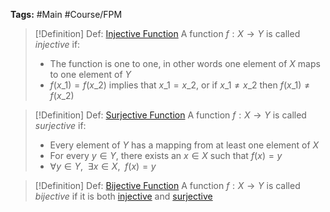 ---
---

**Tags:** #Main #Course/FPM 

 > 
 > \[!Definition\] Def: [Injective Function](Functions.md)
 > A function $f: X\to Y$ is called *injective* if:
 > 
 > * The function is one to one, in other words one element of $X$ maps to one element of $Y$
 > * $f(x\_{1}) = f(x\_{2})$ implies that $x\_{1}=x\_{2}$, or if $x\_{1}\ne x\_{2}$ then $f(x\_{1}) \ne f(x\_{2})$

 > 
 > \[!Definition\] Def: [Surjective Function](Functions.md)
 > A function $f: X\to Y$ is called *surjective* if:
 > 
 > * Every element of $Y$ has a mapping from at least one element of $X$
 > * For every $y\in Y$, there exists an $x\in X$ such that $f(x) = y$
 > * $\forall y\in Y, \enspace \exists x\in X,\enspace f(x) = y$

 > 
 > \[!Definition\] Def: [Bijective Function](Functions.md)
 > A function $f: X\to Y$ is called *bijective* if it is both [injective](Functions.md#functions-injective-function) and [surjective](Functions.md#functions-surjective-function)
